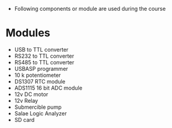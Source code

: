 * Following components or module are used during the course

# Modules

* USB to TTL converter
* RS232 to TTL converter
* RS485 to TTL converter
* USBASP programmer
* 10 k potentiometer
* DS1307 RTC module
* ADS1115 16 bit ADC module
* 12v DC motor
* 12v Relay
* Submercible pump
* Salae Logic Analyzer
* SD card





